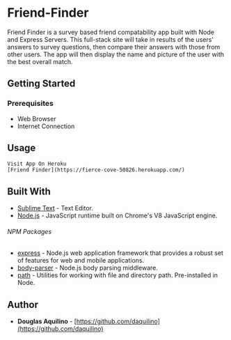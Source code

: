 # Friend-Finder

Friend Finder is a survey based friend compatability app built with Node and Express Servers.
This full-stack site will take in results of the users' answers to survey questions, then compare their answers with those from other users.  The app will then display the name and picture of the user with the best overall match.

## Getting Started

### Prerequisites

* Web Browser
* Internet Connection 

## Usage
	Visit App On Heroku
	[Friend Finder](https://fierce-cove-50826.herokuapp.com/)


## Built With

* [Sublime Text](https://www.sublimetext.com/) - Text Editor.
* [Node.js](https://nodejs.org) - JavaScript runtime built on Chrome's V8 JavaScript engine.

###### NPM Packages

* [express](https://www.npmjs.com/package/express)	- Node.js web application framework that provides a robust set of features for web and mobile applications.
* [body-parser]() - Node.js body parsing middleware.
* [path](https://nodejs.org/docs/latest/api/path.html)	-  Utilities for working with file and directory path.  Pre-installed in Node.


## Author

* **Douglas Aquilino** - [https://github.com/daquilino](https://github.com/daquilino)



